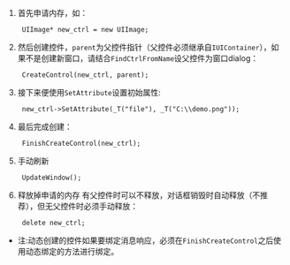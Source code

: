 1. 首先申请内存，如：

        UIImage* new_ctrl = new UIImage;
    
2. 然后创建控件，`parent`为父控件指针（父控件必须继承自`IUIContainer`），如果不是创建新窗口，请结合`FindCtrlFromName`设父控件为窗口dialog：

        CreateControl(new_ctrl, parent);
    
3. 接下来便使用`SetAttribute`设置初始属性:

		new_ctrl->SetAttribute(_T("file"), _T("C:\\demo.png"));
        
4. 最后完成创建：

		FinishCreateControl(new_ctrl);
        
5. 手动刷新

		UpdateWindow();
        
6. 释放掉申请的内存
	有父控件时可以不释放，对话框销毁时自动释放（不推荐），但无父控件时必须手动释放：
    
    	delete new_ctrl;
        
- 注:动态创建的控件如果要绑定消息响应，必须在`FinishCreateControl`之后使用动态绑定的方法进行绑定。
